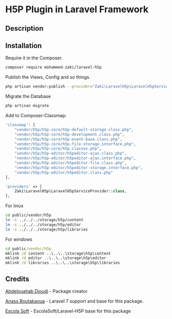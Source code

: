 # H5P Plugin in Laravel Framework 

## Description


## Installation

Require it in the Composer.

```bash
composer require mohammed-zaki/laravel-h5p
```

Publish the Views, Config and so things.

```bash
php artisan vendor:publish --provider="Zaki\LaravelH5p\LaravelH5pServiceProvider"
```

Migrate the Database

```bash
php artisan migrate
```

Add to Composer-Classmap:
```php
'classmap': [
    "vendor/h5p/h5p-core/h5p-default-storage.class.php",
    "vendor/h5p/h5p-core/h5p-development.class.php",
    "vendor/h5p/h5p-core/h5p-event-base.class.php",
    "vendor/h5p/h5p-core/h5p-file-storage.interface.php",
    "vendor/h5p/h5p-core/h5p.classes.php",
    "vendor/h5p/h5p-editor/h5peditor-ajax.class.php",
    "vendor/h5p/h5p-editor/h5peditor-ajax.interface.php",
    "vendor/h5p/h5p-editor/h5peditor-file.class.php",
    "vendor/h5p/h5p-editor/h5peditor-storage.interface.php",
    "vendor/h5p/h5p-editor/h5peditor.class.php"
],
```

```php
'providers' => [
    Zaki\LaravelH5p\LaravelH5pServiceProvider::class,
];
```

For linux
```bash
cd public/vendor/h5p
ln -s ../../../storage/h5p/content
ln -s ../../../storage/h5p/editor
ln -s ../../../storage/h5p/libraries
```
For windows
```cmd admin window
cd public/vendor/h5p
mklink /d content ..\..\..\storage\h5p\content
mklink /d editor ..\..\..\storage\h5p\editor
mklink /d libraries ..\..\..\storage\h5p\libraries
```

## Credits

[Abdelouahab Djoudi](https://github.com/djoudi/Laravel-H5P) - Package creator.

[Anass Boutakaoua](https://github.com/soyamore/Laravel-H5P) - Laravel 7 support and base for this package.

[Escola Soft](https://github.com/EscolaSoft/Laravel-H5P) - EscolaSoft/Laravel-H5P base for this package 